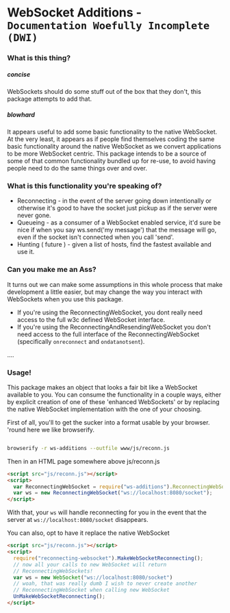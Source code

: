 

# WebSocket Additions - `Documentation Woefully Incomplete (DWI)`

### What is this thing?

##### concise

WebSockets should do some stuff out of the box that they don't, this package
attempts to add that.

##### blowhard
It appears useful to add some basic functionality to the native WebSocket.  At
the very least, it appears as if people find themselves coding the same basic
functionality around the native WebSocket as we convert applications to be more
WebSocket centric.  This package intends to be a source of some of that common
functionality bundled up for re-use, to avoid having people need to do the same
things over and over.


### What is this functionality you're speaking of?

* Reconnecting - in the event of the server going down intentionally or otherwise
it's good to have the socket just pickup as if the server were never gone.
* Queueing - as a consumer of a WebSocket enabled service, it'd sure be nice if
when you say ws.send('my message') that the message will go, even if the socket
isn't connected when you call 'send'.
* Hunting ( future ) - given a list of hosts, find the fastest available and use
it.

### Can you make me an Ass?
It turns out we can make some assumptions in this whole process that make development
a little easier, but may change the way you interact with WebSockets when you 
use this package.

* If you're using the ReconnectingWebSocket, you dont really need access to the
full w3c defined WebSocket interface.
* If you're using the ReconnectingAndResendingWebSocket you don't need access
to the full interface of the ReconnectingWebSocket (specifically `onreconnect`
and `ondatanotsent`).


....



### Usage!

This package makes an object that looks a fair bit like a WebSocket available 
to you.  You can consume the functionality in a couple ways, either by explicit
creation of one of these 'enhanced WebSockets' or by replacing the native
WebSocket implementation with the one of your choosing.

First of all, you'll to get the sucker into a format usable by your browser.
'round here we like browserify.

```bash

browserify -r ws-additions --outfile www/js/reconn.js
```

Then in an HTML page somewhere above js/reconn.js

```html
<script src="js/reconn.js"></script>
<script>
  var ReconnectingWebSocket = require("ws-additions").ReconnectingWebSocket;
  var ws = new ReconnectingWebSocket("ws://localhost:8080/socket");
</script>
```

With that, your `ws` will handle reconnecting for you in the event that the 
server at `ws://localhost:8080/socket` disappears.

You can also, opt to have it replace the native WebSocket

```html
<script src="js/reconn.js"></script>
<script>
  require("reconnecting-websocket").MakeWebSocketReconnecting();
  // now all your calls to new WebSocket will return 
  // ReconnectingWebSockets!
  var ws = new WebSocket("ws://localhost:8080/socket")
  // woah, that was really dumb I wish to never create another 
  // ReconnectingWebSocket when calling new WebSocket
  UnMakeWebSocketReconnecting();
</script>
```

